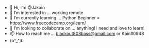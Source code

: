 - 👋 Hi, I’m @JJkain
- 👀 I’m interested in ... working remote 
- 🌱 I’m currently learning ... Python Beginner = https://www.freecodecamp.org/learn/
- 💞️ I’m looking to collaborate on ... anything! I need and love to learn!
- 📫 How to reach me ... blackout808bass@gmail.com or Kain#0948
- (b^_^)b

<!---
JJkain/JJkain is a ✨ special ✨ repository because its `README.md` (this file) appears on your GitHub profile.
You can click the Preview link to take a look at your changes.
--->

